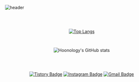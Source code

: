 ![header](https://capsule-render.vercel.app/api?type=waving&color=auto&height=400&section=header&text=Hoony%20's%20Github!&fontSize=60&animation=blink)

<!-- ## <img src="https://slackmojis.com/emojis/10521-meow_code/download" width="30"/> Hello World !  -->

</br>
</br>
<div align=center>
  
[![Top Langs](https://github-readme-stats.vercel.app/api/top-langs/?username=Hoonology&show_icons=true&theme=dracula&hide=jupyter%20notebook,html,CSS)](https://github.com/anuraghazra/github-readme-stats)

  </br>

![Hoonology's GitHub stats](https://github-readme-stats.vercel.app/api?username=Hoonology&show_icons=true&theme=dracula)




</div>

</br>
</br>

<div align=center>

[![Tistory Badge](https://img.shields.io/badge/-Tistory-000000?style=flat-square&logo=tistory&logoColor=white&link=https://hoongraphy.tistory.com/)](https://hoongraphy.tistory.com/)
[![Instagram Badge](https://img.shields.io/badge/-Instagram-dd2a7b?style=flat-square&logo=instagram&logoColor=white&link=https://www.instagram.com/ho.o_ny/)](https://www.instagram.com/ho.o_ny/) 
[![Gmail Badge](https://img.shields.io/badge/-Gmail-d14836?style=flat-square&logo=Gmail&logoColor=white&link=mailto:mase306.devops@gmail.com)](mailto:mase306.devops@gmail.com)


</div>




<!-- [![Readme Card](https://github-readme-stats.vercel.app/api/pin/?username=Hoonology&repo=github-readme-stats)](https://github.com/Hoonology/github-readme-stats) -->

<!-- ![Anurag's GitHub stats](https://github-readme-stats.vercel.app/api?username=DevOpsHoony&show_icons=true&theme=radical) -->



